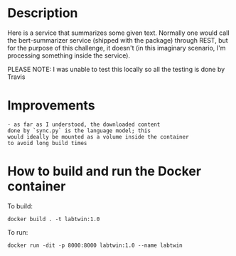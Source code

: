 # Description

Here is a service that summarizes some given text. Normally one
would call the bert-summarizer service (shipped with the package)
through REST, but for the purpose of this challenge, it doesn't 
(in this imaginary scenario, I'm processing something inside the
service).

PLEASE NOTE: I was unable to test this locally so all the testing is
done by Travis

# Improvements

	- as far as I understood, the downloaded content
	done by `sync.py` is the language model; this
	would ideally be mounted as a volume inside the container
	to avoid long build times

# How to build and run the Docker container

To build:

```
docker build . -t labtwin:1.0
```

To run:

```
docker run -dit -p 8000:8000 labtwin:1.0 --name labtwin
```
